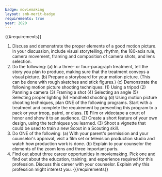 ```yaml
---
badge: moviemaking
layout: smb-merit-badge
requirements: true
year: 2020
---
```


{{#requirements}}
1. Discuss and demonstrate the proper elements of a good motion picture. In your discussion, include visual storytelling, rhythm, the 180-axis rule, camera movement, framing and composition of camera shots, and lens selection.
2. Do the following:
    (a) In a three- or four-paragraph treatment, tell the story you plan to produce, making sure that the treatment conveys a visual picture.
    (b) Prepare a storyboard for your motion picture. (This can be done with rough sketches and stick figures.)
    (c) Demonstrate the following motion picture shooting techniques:
        (1) Using a tripod
        (2) Panning a camera
        (3) Framing a shot
        (4) Selecting an angle
        (5) Selecting proper lighting
        (6) Handheld shooting
    (d) Using motion picture shooting techniques, plan ONE of the following programs. Start with a treatment and complete the requirement by presenting this program to a pack or your troop, patrol, or class.
        (1) Film or videotape a court of honor and show it to an audience.
        (2) Create a short feature of your own design, using the techniques you learned.
        (3) Shoot a vignette that could be used to train a new Scout in a Scouting skill.
3. Do ONE of the following:
    (a) With your parent's permission and your counselor's approval, visit a film set or television production studio and watch how production work is done.
    (b) Explain to your counselor the elements of the zoom lens and three important parts.
4. Find out about three career opportunities in moviemaking. Pick one and find out about the education, training, and experience required for this profession. Discuss this career with your counselor. Explain why this profession might interest you.
{{/requirements}}
